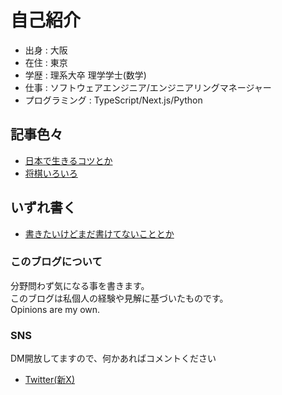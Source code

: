 # 自己紹介

- 出身 : 大阪
- 在住 : 東京
- 学歴 : 理系大卒 理学学士(数学)
- 仕事 : ソフトウェアエンジニア/エンジニアリングマネージャー
- プログラミング : TypeScript/Next.js/Python

## 記事色々

- [日本で生きるコツとか](/tips.md)
- [将棋いろいろ](/shogi.md)

## いずれ書く

- [書きたいけどまだ書けてないこととか](/wip.md)

### このブログについて

分野問わず気になる事を書きます。  
このブログは私個人の経験や見解に基づいたものです。  
Opinions are my own.    

### SNS

DM開放してますので、何かあればコメントください

- [Twitter(新X)](https://twitter.com/kou_sia)
